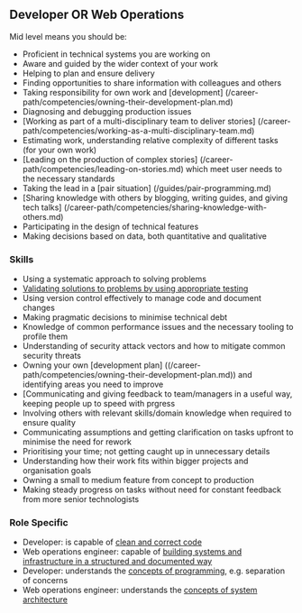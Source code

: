 
## Developer OR Web Operations

Mid level means you should be:

- Proficient in technical systems you are working on
- Aware and guided by the wider context of your work
- Helping to plan and ensure delivery
- Finding opportunities to share information with colleagues and others
- Taking responsibility for own work and [development] (/career-path/competencies/owning-their-development-plan.md)
- Diagnosing and debugging production issues
- [Working as part of a multi-disciplinary team to deliver stories] (/career-path/competencies/working-as-a-multi-disciplinary-team.md)
- Estimating work, understanding relative complexity of different tasks (for your own work)
- [Leading on the production of complex stories] (/career-path/competencies/leading-on-stories.md) which meet user needs to the necessary standards
- Taking the lead in a [pair situation] (/guides/pair-programming.md)
- [Sharing knowledge with others by blogging, writing guides, and giving tech talks] (/career-path/competencies/sharing-knowledge-with-others.md)
- Participating in the design of technical features
- Making decisions based on data, both quantitative and qualitative

### Skills

- Using a systematic approach to solving problems
- [Validating solutions to problems by using appropriate testing](/guides/using-appropriate-testing.md)
- Using version control effectively to manage code and document changes
- Making pragmatic decisions to minimise technical debt
- Knowledge of common performance issues and the necessary tooling to profile them
- Understanding of security attack vectors and how to mitigate common security threats
- Owning your own [development plan] ((/career-path/competencies/owning-their-development-plan.md)) and identifying areas you need to improve
- [Communicating and giving feedback to team/managers in a useful way, keeping people up to speed with prgress
- Involving others with relevant skills/domain knowledge when required to ensure quality
- Communicating assumptions and getting clarification on tasks upfront to minimise the need for rework
- Prioritising your time; not getting caught up in unnecessary details
- Understanding how their work fits within bigger projects and organisation goals
- Owning a small to medium feature from concept to production
- Making steady progress on tasks without need for constant feedback from more senior technologists

### Role Specific

- Developer: is capable of [clean and correct code]()
- Web operations engineer: capable of [building systems and infrastructure in a structured and documented way]()
- Developer: understands the [concepts of programming](), e.g. separation of concerns
- Web operations engineer: understands the [concepts of system architecture]()

